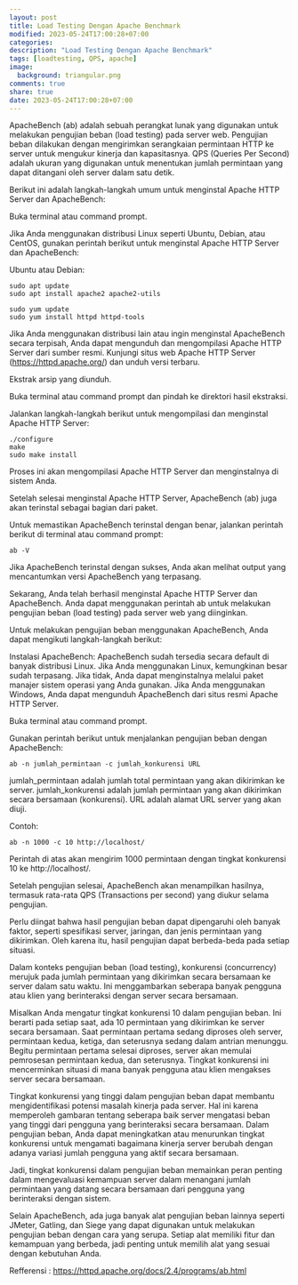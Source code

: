 ```yaml
---
layout: post
title: Load Testing Dengan Apache Benchmark
modified: 2023-05-24T17:00:28+07:00
categories:
description: "Load Testing Dengan Apache Benchmark"
tags: [loadtesting, QPS, apache]
image:
  background: triangular.png
comments: true
share: true
date: 2023-05-24T17:00:28+07:00
---
```


ApacheBench (ab) adalah sebuah perangkat lunak yang digunakan untuk melakukan pengujian beban (load testing) pada server web. Pengujian beban dilakukan dengan mengirimkan serangkaian permintaan HTTP ke server untuk mengukur kinerja dan kapasitasnya. QPS (Queries Per Second) adalah ukuran yang digunakan untuk menentukan jumlah permintaan yang dapat ditangani oleh server dalam satu detik.

Berikut ini adalah langkah-langkah umum untuk menginstal Apache HTTP Server dan ApacheBench:

Buka terminal atau command prompt.

Jika Anda menggunakan distribusi Linux seperti Ubuntu, Debian, atau CentOS, gunakan perintah berikut untuk menginstal Apache HTTP Server dan ApacheBench:

Ubuntu atau Debian:

    sudo apt update
    sudo apt install apache2 apache2-utils

    sudo yum update
    sudo yum install httpd httpd-tools

Jika Anda menggunakan distribusi lain atau ingin menginstal ApacheBench secara terpisah, Anda dapat mengunduh dan mengompilasi Apache HTTP Server dari sumber resmi. Kunjungi situs web Apache HTTP Server (https://httpd.apache.org/) dan unduh versi terbaru.

Ekstrak arsip yang diunduh.

Buka terminal atau command prompt dan pindah ke direktori hasil ekstraksi.

Jalankan langkah-langkah berikut untuk mengompilasi dan menginstal Apache HTTP Server:

    ./configure
    make
    sudo make install

Proses ini akan mengompilasi Apache HTTP Server dan menginstalnya di sistem Anda.

Setelah selesai menginstal Apache HTTP Server, ApacheBench (ab) juga akan terinstal sebagai bagian dari paket.

Untuk memastikan ApacheBench terinstal dengan benar, jalankan perintah berikut di terminal atau command prompt:

    ab -V

Jika ApacheBench terinstal dengan sukses, Anda akan melihat output yang mencantumkan versi ApacheBench yang terpasang.

Sekarang, Anda telah berhasil menginstal Apache HTTP Server dan ApacheBench. Anda dapat menggunakan perintah ab untuk melakukan pengujian beban (load testing) pada server web yang diinginkan.

Untuk melakukan pengujian beban menggunakan ApacheBench, Anda dapat mengikuti langkah-langkah berikut:

Instalasi ApacheBench: ApacheBench sudah tersedia secara default di banyak distribusi Linux. Jika Anda menggunakan Linux, kemungkinan besar sudah terpasang. Jika tidak, Anda dapat menginstalnya melalui paket manajer sistem operasi yang Anda gunakan. Jika Anda menggunakan Windows, Anda dapat mengunduh ApacheBench dari situs resmi Apache HTTP Server.

Buka terminal atau command prompt.

Gunakan perintah berikut untuk menjalankan pengujian beban dengan ApacheBench:

    ab -n jumlah_permintaan -c jumlah_konkurensi URL

jumlah_permintaan adalah jumlah total permintaan yang akan dikirimkan ke server.
jumlah_konkurensi adalah jumlah permintaan yang akan dikirimkan secara bersamaan (konkurensi).
URL adalah alamat URL server yang akan diuji.

Contoh:

    ab -n 1000 -c 10 http://localhost/

Perintah di atas akan mengirim 1000 permintaan dengan tingkat konkurensi 10 ke http://localhost/.

Setelah pengujian selesai, ApacheBench akan menampilkan hasilnya, termasuk rata-rata QPS (Transactions per second) yang diukur selama pengujian.

Perlu diingat bahwa hasil pengujian beban dapat dipengaruhi oleh banyak faktor, seperti spesifikasi server, jaringan, dan jenis permintaan yang dikirimkan. Oleh karena itu, hasil pengujian dapat berbeda-beda pada setiap situasi.

Dalam konteks pengujian beban (load testing), konkurensi (concurrency) merujuk pada jumlah permintaan yang dikirimkan secara bersamaan ke server dalam satu waktu. Ini menggambarkan seberapa banyak pengguna atau klien yang berinteraksi dengan server secara bersamaan.

Misalkan Anda mengatur tingkat konkurensi 10 dalam pengujian beban. Ini berarti pada setiap saat, ada 10 permintaan yang dikirimkan ke server secara bersamaan. Saat permintaan pertama sedang diproses oleh server, permintaan kedua, ketiga, dan seterusnya sedang dalam antrian menunggu. Begitu permintaan pertama selesai diproses, server akan memulai pemrosesan permintaan kedua, dan seterusnya. Tingkat konkurensi ini mencerminkan situasi di mana banyak pengguna atau klien mengakses server secara bersamaan.

Tingkat konkurensi yang tinggi dalam pengujian beban dapat membantu mengidentifikasi potensi masalah kinerja pada server. Hal ini karena memperoleh gambaran tentang seberapa baik server mengatasi beban yang tinggi dari pengguna yang berinteraksi secara bersamaan. Dalam pengujian beban, Anda dapat meningkatkan atau menurunkan tingkat konkurensi untuk mengamati bagaimana kinerja server berubah dengan adanya variasi jumlah pengguna yang aktif secara bersamaan.

Jadi, tingkat konkurensi dalam pengujian beban memainkan peran penting dalam mengevaluasi kemampuan server dalam menangani jumlah permintaan yang datang secara bersamaan dari pengguna yang berinteraksi dengan sistem.

Selain ApacheBench, ada juga banyak alat pengujian beban lainnya seperti JMeter, Gatling, dan Siege yang dapat digunakan untuk melakukan pengujian beban dengan cara yang serupa. Setiap alat memiliki fitur dan kemampuan yang berbeda, jadi penting untuk memilih alat yang sesuai dengan kebutuhan Anda.

Refferensi : 
https://httpd.apache.org/docs/2.4/programs/ab.html